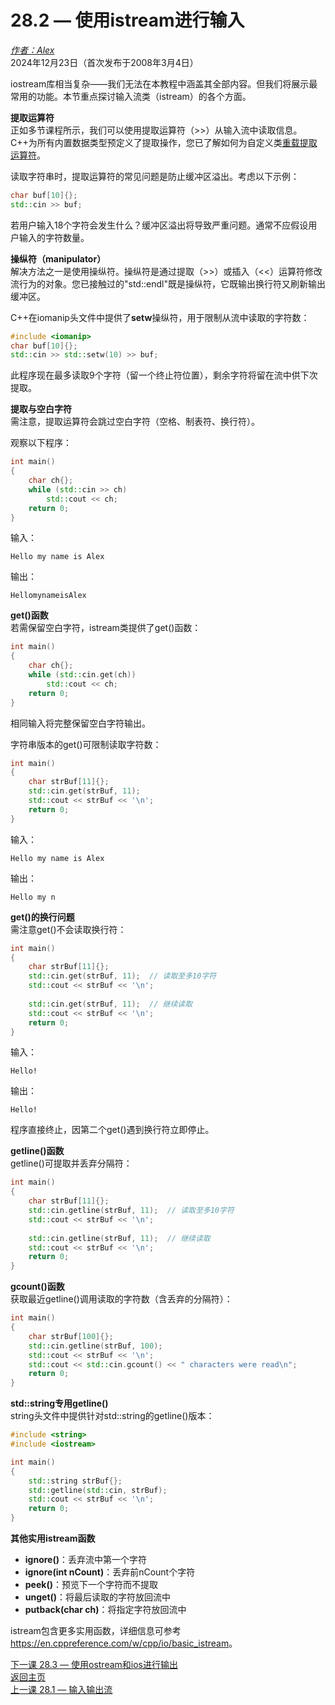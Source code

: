 28.2 — 使用istream进行输入  
================================================

[*作者：Alex*](https://www.learncpp.com/author/Alex/ "查看 Alex 的所有文章")  
2024年12月23日（首次发布于2008年3月4日）  

iostream库相当复杂——我们无法在本教程中涵盖其全部内容。但我们将展示最常用的功能。本节重点探讨输入流类（istream）的各个方面。

**提取运算符**  
正如多节课程所示，我们可以使用提取运算符（>>）从输入流中读取信息。C++为所有内置数据类型预定义了提取操作，您已了解如何为自定义类[重载提取运算符](93-overloading-the-io-operators/)。

读取字符串时，提取运算符的常见问题是防止缓冲区溢出。考虑以下示例：

```cpp
char buf[10]{};
std::cin >> buf;
```

若用户输入18个字符会发生什么？缓冲区溢出将导致严重问题。通常不应假设用户输入的字符数量。

**操纵符（manipulator）**  
解决方法之一是使用操纵符。操纵符是通过提取（>>）或插入（<<）运算符修改流行为的对象。您已接触过的"std::endl"既是操纵符，它既输出换行符又刷新输出缓冲区。

C++在iomanip头文件中提供了**setw**操纵符，用于限制从流中读取的字符数：

```cpp
#include <iomanip>
char buf[10]{};
std::cin >> std::setw(10) >> buf;
```
此程序现在最多读取9个字符（留一个终止符位置），剩余字符将留在流中供下次提取。

**提取与空白字符**  
需注意，提取运算符会跳过空白字符（空格、制表符、换行符）。

观察以下程序：

```cpp
int main()
{
    char ch{};
    while (std::cin >> ch)
        std::cout << ch;
    return 0;
}
```
输入：
```
Hello my name is Alex
```
输出：
```
HellomynameisAlex
```

**get()函数**  
若需保留空白字符，istream类提供了get()函数：

```cpp
int main()
{
    char ch{};
    while (std::cin.get(ch))
        std::cout << ch;
    return 0;
}
```
相同输入将完整保留空白字符输出。

字符串版本的get()可限制读取字符数：

```cpp
int main()
{
    char strBuf[11]{};
    std::cin.get(strBuf, 11);
    std::cout << strBuf << '\n';
    return 0;
}
```
输入：
```
Hello my name is Alex
```
输出：
```
Hello my n
```

**get()的换行问题**  
需注意get()不会读取换行符：

```cpp
int main()
{
    char strBuf[11]{};
    std::cin.get(strBuf, 11);  // 读取至多10字符
    std::cout << strBuf << '\n';
    
    std::cin.get(strBuf, 11);  // 继续读取
    std::cout << strBuf << '\n';
    return 0;
}
```
输入：
```
Hello!
```
输出：
```
Hello!
```
程序直接终止，因第二个get()遇到换行符立即停止。

**getline()函数**  
getline()可提取并丢弃分隔符：

```cpp
int main()
{
    char strBuf[11]{};
    std::cin.getline(strBuf, 11);  // 读取至多10字符
    std::cout << strBuf << '\n';
    
    std::cin.getline(strBuf, 11);  // 继续读取
    std::cout << strBuf << '\n';
    return 0;
}
```

**gcount()函数**  
获取最近getline()调用读取的字符数（含丢弃的分隔符）：

```cpp
int main()
{
    char strBuf[100]{};
    std::cin.getline(strBuf, 100);
    std::cout << strBuf << '\n';
    std::cout << std::cin.gcount() << " characters were read\n";
    return 0;
}
```

**std::string专用getline()**  
string头文件中提供针对std::string的getline()版本：

```cpp
#include <string>
#include <iostream>

int main()
{
    std::string strBuf{};
    std::getline(std::cin, strBuf);
    std::cout << strBuf << '\n';
    return 0;
}
```

**其他实用istream函数**  
- **ignore()**：丢弃流中第一个字符  
- **ignore(int nCount)**：丢弃前nCount个字符  
- **peek()**：预览下一个字符而不提取  
- **unget()**：将最后读取的字符放回流中  
- **putback(char ch)**：将指定字符放回流中  

istream包含更多实用函数，详细信息可参考<https://en.cppreference.com/w/cpp/io/basic_istream>。

[下一课 28.3 — 使用ostream和ios进行输出](Chapter-28/lesson28.3-output-with-ostream-and-ios.md)  
[返回主页](/)  
[上一课 28.1 — 输入输出流](Chapter-28/lesson28.1-input-and-output-io-streams.md)